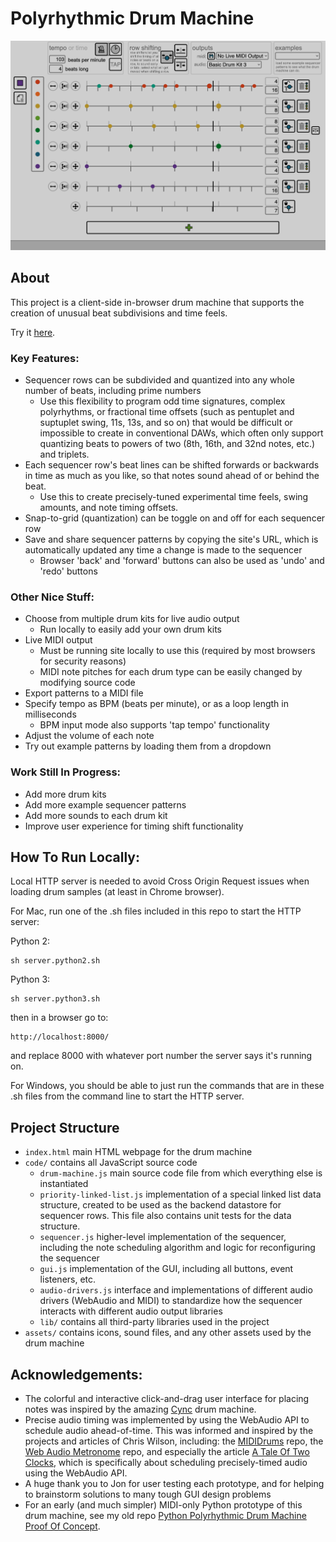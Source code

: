# Polyrhythmic Drum Machine

![Polyrhythmic Drum Machine (August 3rd, 2022)](assets/images/screenshot-1_28_2023-2-thin.png "Polyrhythmic Drum Machine (August 3rd, 2022)")

## About

This project is a client-side in-browser drum machine that supports the creation of unusual beat subdivisions and time feels.

Try it [here](https://adamcogen.github.io/drum-machine/).

### Key Features:

- Sequencer rows can be subdivided and quantized into any whole number of beats, including prime numbers 
   - Use this flexibility to program odd time signatures, complex polyrhythms, or fractional time offsets (such as pentuplet and suptuplet swing, 11s, 13s, and so on) that would be difficult or impossible to create in conventional DAWs, which often only support quantizing beats to powers of two (8th, 16th, and 32nd notes, etc.) and triplets.
- Each sequencer row's beat lines can be shifted forwards or backwards in time as much as you like, so that notes sound ahead of or behind the beat.
  - Use this to create precisely-tuned experimental time feels, swing amounts, and note timing offsets.
- Snap-to-grid (quantization) can be toggle on and off for each sequencer row
- Save and share sequencer patterns by copying the site's URL, which is automatically updated any time a change is made to the sequencer
  - Browser 'back' and 'forward' buttons can also be used as 'undo' and 'redo' buttons

### Other Nice Stuff: 

- Choose from multiple drum kits for live audio output
  - Run locally to easily add your own drum kits
- Live MIDI output 
  - Must be running site locally to use this (required by most browsers for security reasons)
  - MIDI note pitches for each drum type can be easily changed by modifying source code
- Export patterns to a MIDI file
- Specify tempo as BPM (beats per minute), or as a loop length in milliseconds
  - BPM input mode also supports 'tap tempo' functionality
- Adjust the volume of each note
- Try out example patterns by loading them from a dropdown

### Work Still In Progress:

- Add more drum kits
- Add more example sequencer patterns
- Add more sounds to each drum kit
- Improve user experience for timing shift functionality

## How To Run Locally:

Local HTTP server is needed to avoid Cross Origin Request issues when loading drum samples (at least in Chrome browser).

For Mac, run one of the .sh files included in this repo to start the HTTP server:

Python 2:
```
sh server.python2.sh
```

Python 3:
```
sh server.python3.sh
```

then in a browser go to:

```
http://localhost:8000/
```

and replace 8000 with whatever port number the server says it's running on.

For Windows, you should be able to just run the commands that are in these .sh files from the command line to start the HTTP server.

## Project Structure

* `index.html` main HTML webpage for the drum machine
* `code/` contains all JavaScript source code
  * `drum-machine.js` main source code file from which everything else is instantiated
  * `priority-linked-list.js` implementation of a special linked list data structure, created to be used as the backend datastore for sequencer rows. This file also contains unit tests for the data structure.
  * `sequencer.js` higher-level implementation of the sequencer, including the note scheduling algorithm and logic for reconfiguring the sequencer
  * `gui.js` implementation of the GUI, including all buttons, event listeners, etc.
  * `audio-drivers.js` interface and implementations of different audio drivers (WebAudio and MIDI) to standardize how the sequencer interacts with different audio output libraries
  * `lib/` contains all third-party libraries used in the project
* `assets/` contains icons, sound files, and any other assets used by the drum machine

## Acknowledgements:

 - The colorful and interactive click-and-drag user interface for placing notes was inspired by the amazing [Cync](https://github.com/tiburzi/cync) drum machine.
 - Precise audio timing was implemented by using the WebAudio API to schedule audio ahead-of-time. This was informed and inspired by the projects and articles of Chris Wilson, including: the [MIDIDrums](https://github.com/cwilso/MIDIDrums) repo, the [Web Audio Metronome](https://github.com/cwilso/metronome) repo, and especially the article [A Tale Of Two Clocks](https://www.html5rocks.com/en/tutorials/audio/scheduling/), which is specifically about scheduling precisely-timed audio using the WebAudio API.
 - A huge thank you to Jon for user testing each prototype, and for helping to brainstorm solutions to many tough GUI design problems
 - For an early (and much simpler) MIDI-only Python prototype of this drum machine, see my old repo [Python Polyrhythmic Drum Machine Proof Of Concept](https://github.com/adamcogen/drum-machine-py-poc).